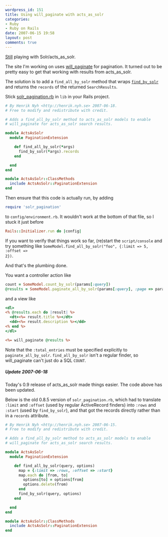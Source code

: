 ```yaml
---
wordpress_id: 151
title: Using will_paginate with acts_as_solr
categories:
- Ruby
- Ruby on Rails
date: 2007-06-15 19:58
layout: post
comments: true
---
```

<a href="http://henrik.nyh.se/2007/06/rake-task-to-reindex-models-for-acts_as_solr">Still</a> playing with Solr/acts_as_solr.

The site I'm working on uses <a href="http://errtheblog.com/post/4791">will_paginate</a> for pagination. It turned out to be pretty easy to get that working with results from acts_as_solr.

The solution is to add a <code>find_all_by_solr</code> method that wraps <a href="http://api.railsfreaks.com/projects/acts_as_solr/classes/ActsAsSolr/ClassMethods.html#M000094"><code>find_by_solr</code></a> and returns the <code>records</code> of the returned <code>SearchResults</code>.

<!--more-->

Stick <a href="http://henrik.nyh.se/uploads/solr_pagination.rb">solr_pagination.rb</a> in <code>lib</code> in your Rails project.

``` ruby
# By Henrik Nyh <http://henrik.nyh.se> 2007-06-18.
# Free to modify and redistribute with credit.

# Adds a find_all_by_solr method to acts_as_solr models to enable
# will_paginate for acts_as_solr search results.

module ActsAsSolr
  module PaginationExtension

    def find_all_by_solr(*args)
      find_by_solr(*args).records
    end

  end
end

module ActsAsSolr::ClassMethods
  include ActsAsSolr::PaginationExtension
end
```

Then ensure that this code is actually run, by adding

``` ruby
require 'solr_pagination'
```
 to <code>config/environment.rb</code>. It wouldn't work at the bottom of that file, so I stuck it just before

``` ruby
Rails::Initializer.run do |config|
```

If you want to verify that things work so far, (re)start the <code>script/console</code> and try something like <code>SomeModel.find_all_by_solr("foo", {:limit => 5, :offset => 2})</code>.

And that's the plumbing done.

You want a controller action like

``` ruby
count = SomeModel.count_by_solr(params[:query])
@results = SomeModel.paginate_all_by_solr(params[:query], :page => params[:page], :total_entries => count)
```

and a view like

``` rhtml
<dl>
<% @results.each do |result| %>
  <dt><%= result.title %></dt>
  <dd><%= result.description %></dd>
<% end %>
</dl>

<%= will_paginate @results %>
```

Note that the <code>:total_entries</code> must be specified explicitly to <code>paginate_all_by_solr</code>. <code>find_all_by_solr</code> isn't a regular finder, so will_paginate can't just do a SQL <code>COUNT</code>.

<div class="updated">
<h5>Update 2007-06-18</h5>

Today's 0.9 release of acts_as_solr made things easier. The code above has been updated.

Below is the old 0.8.5 version of <code>solr_pagination.rb</code>, which had to translate <code>:limit</code> and <code>:offset</code> (used by regular ActiveRecord finders) into <code>:rows</code> and <code>:start</code> (used by <code>find_by_solr</code>)</a>, and that got the records directly rather than in a <code>records</code> attribute.

``` ruby
# By Henrik Nyh <http://henrik.nyh.se> 2007-06-15.
# Free to modify and redistribute with credit.

# Adds a find_all_by_solr method to acts_as_solr models to enable
# will_paginate for acts_as_solr search results.

module ActsAsSolr
  module PaginationExtension

    def find_all_by_solr(query, options)
      map = {:limit => :rows, :offset => :start}
      map.each do |from, to|
        options[to] = options[from]
        options.delete(from)
      end
      find_by_solr(query, options)
    end

  end
end

module ActsAsSolr::ClassMethods
  include ActsAsSolr::PaginationExtension
end
```

</div>
